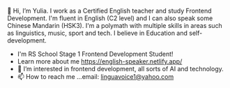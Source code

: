 👋 Hi, I’m Yulia. I work as a Certified English teacher and study Frontend Development. I'm fluent in English (C2 level) and I can also speak some Chinese Mandarin (HSK3). 
I'm a polymath with multiple skills in areas such as linguistics, music, sport and tech. I believe in Education and self-development.
- I'm RS School Stage 1 Frontend Development Student!
- Learn more about me https://english-speaker.netlify.app/
- 👀 I’m interested in frontend development, all sorts of AI and technology. 
- 📫 How to reach me ...email: linguavoice1@yahoo.com

<!---
Yuliafire/Yuliafire is a ✨ special ✨ repository because its `README.md` (this file) appears on your GitHub profile.
You can click the Preview link to take a look at your changes.
--->

